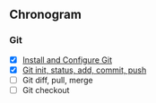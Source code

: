 ## Chronogram

### Git
- [x] [Install and Configure Git](http://danilovaz.github.io/2015/02/02/instalando-git-no-windows.html)
- [x] [Git init, status, add, commit, push](http://danilovaz.github.io/2015/02/03/criando-repositorio-git.html)
- [ ] Git diff, pull, merge
- [ ] Git checkout
